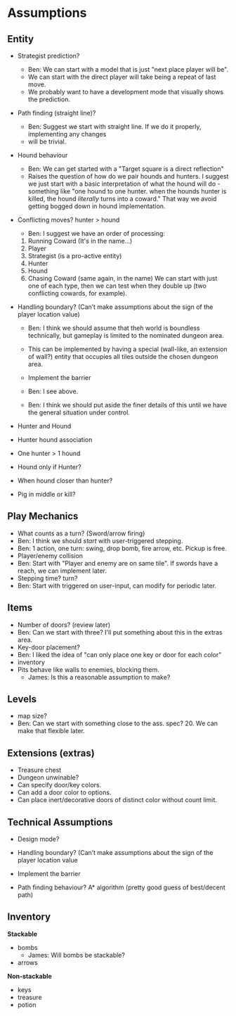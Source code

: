 # Assumptions

## Entity
* Strategist prediction?
  * Ben: We can start with a model that is just "next place player will be".
  * We can start with the direct player will take being a repeat of last move.
  * We probably want to have a development mode that visually shows the prediction.

* Path finding (straight line)?
  * Ben: Suggest we start with straight line. If we do it properly, implementing any changes
  * will be trivial.
* Hound behaviour
  * Ben: We can get started with a "Target square is a direct reflection"
  * Raises the question of how do we pair hounds and hunters. I suggest we just start with a
    basic interpretation of what the hound will do - something like "one hound to one hunter.
    when the hounds hunter is killed, the hound *literally* turns into a coward." That way we
    avoid getting bogged down in hound implementation.
    
         
* Conflicting moves? hunter > hound
   * Ben: I suggest we have an order of processing:
   1. Running Coward (It's in the name...)
   2. Player
   3. Strategist (is a pro-active entity)
   4. Hunter
   5. Hound
   6. Chasing Coward (same again, in the name)
    We can start with just one of each type, then we can test when they double up (two conflicting
    cowards, for example). 

* Handling boundary? (Can’t make assumptions about the sign of the player location value)
  * Ben: I think we should assume that theh world is boundless technically, but gameplay is limited to
    the nominated dungeon area.
  * This can be implemented by having a special (wall-like, an extension of wall?) entity that 
    occupies all tiles outside the chosen dungeon area.
  * Implement the barrier
  * Ben: I see above.

  * Ben: I think we should put aside the finer details of this until we have the general situation
         under control.
* Hunter and Hound
* Hunter hound association
* One hunter  > 1 hound 
* Hound only if Hunter?
* When hound closer than hunter?
* Pig in middle or kill?

## Play Mechanics

* What counts as a turn? (Sword/arrow firing)
 * Ben: I think we should *start* with user-triggered stepping.
 * Ben: 1 action, one turn: swing, drop bomb, fire arrow, etc. Pickup is free.
* Player/enemy collision
 * Ben: Start with "Player and enemy are on same tile". If swords have a reach, we can implement later.
* Stepping time? turn? 
 * Ben: Start with triggered on user-input, can modify for periodic later.

## Items
* Number of doors? (review later)
 * Ben: Can we start with three? I'll put something about this in the extras area.
* Key-door placement?
 * Ben: I liked the idea of "can only place one key or door for each color"
* inventory 
* Pits behave like walls to enemies, blocking them.
  * James: Is this a reasonable assumption to make?
  
  

## Levels
* map size?
 * Ben: Can we start with something close to the ass. spec? 20. We can make that flexible later.


## Extensions (extras)
* Treasure chest
* Dungeon unwinable?
* Can specify door/key colors.
* Can add a door color to options.
* Can place inert/decorative doors of distinct color without count limit.

## Technical Assumptions 

* Design mode? 
* Handling boundary? (Can’t make assumptions about the sign of the player location value
* Implement the barrier


* Path finding behaviour? A* algorithm (pretty good guess of best/decent path)

## Inventory

__Stackable__ 
  * bombs 
    * James: Will bombs be stackable? 
  * arrows 
  
__Non-stackable__
  * keys
  * treasure 
  * potion
